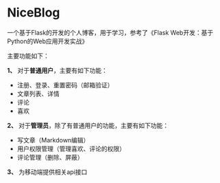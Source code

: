 # NiceBlog
一个基于Flask的开发的个人博客，用于学习，参考了《Flask Web开发：基于Python的Web应用开发实战》

主要功能如下：

**1、** 对于**普通用户**，主要有如下功能：
* 注册、登录、重置密码（邮箱验证）
* 文章列表、详情
* 评论
* 喜欢

**2、** 对于**管理员**，除了有普通用户的功能，主要有如下功能：
* 写文章（Markdown编辑）
* 用户权限管理（管理喜欢、评论的权限）
* 评论管理（删除、屏蔽）

**3、** 为移动端提供相关api接口

